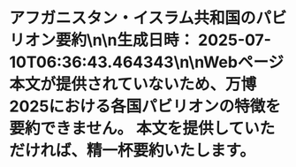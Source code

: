 # アフガニスタン・イスラム共和国のパビリオン要約\n\n**生成日時：** 2025-07-10T06:36:43.464343\n\nWebページ本文が提供されていないため、万博2025における各国パビリオンの特徴を要約できません。  本文を提供していただければ、精一杯要約いたします。